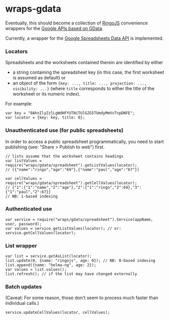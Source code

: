 # wraps-gdata

Eventually, this should become a collection of [RingoJS](http://ringojs.org/) convenience wrappers for the [Google APIs based on GData](http://code.google.com/apis/gdata/docs/directory.html).

Currently, a wrapper for the [Google Spreadsheets Data API](http://code.google.com/apis/spreadsheets/) is implemented.

### Locators

Spreadsheets and the worksheets contained therein are identified by either

- a string containing the spreadsheet key (in this case, the first worksheet is assumed as default) or
- an object of the form `{key: ..., title: ..., projection: ..., visibility: ...}` (where `title` corresponds to either the title of the worksheet or its numeric index).

For example:

    var key = "0AhnIlyZzlLgWdHFYUTNiTUlGZG5TUmdyMmVvTnpDNFE";
    var locator = {key: key, title: 0};

### Unauthenticated use (for public spreadsheets)

In order to access a public spreadsheet programmatically, you need to start publishing (see: "Share > Publish to web") first.

    // lists assume that the worksheet contains headings
    var listValues = require("wraps/gdata/spreadsheet").getListValues(locator);
    // [{"name":"ringo","age":"69"},{"name":"paul","age":"67"}]
    
    var cellValues = require("wraps/gdata/spreadsheet").getCellValues(locator);
    // {"1":{"1":"name","2":"age"},"2":{"1":"ringo","2":69},"3":{"1":"paul","2":67}}
    // NB: 1-based indexing

### Authenticated use

    var service = require("wraps/gdata/spreadsheet").Service(appName, user, password);
    var values = service.getListValues(locator); // or: service.getCellValues(locator);

### List wrapper

    var list = service.getAsList(locator);
    list.update(0, {name: "ringojs", age: 0}); // NB: 0-based indexing
    list.append({name: "helma-ng", age: 2});
    var values = list.values();
    list.refresh(); // if the list may have changed externally

### Batch updates

(Caveat: For some reason, those don't seem to process much faster than individual calls.)

    service.updateCellValues(locator, cellValues);